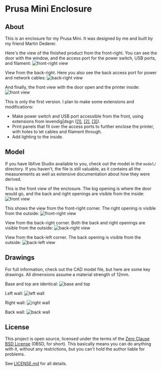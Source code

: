 # Prusa Mini Enclosure

## About

This is an enclosure for my Prusa Mini. It was designed by me and built by my friend Martin Dederer.

Here's the view of the finished product from the front-right. You can see the door with the window, and the access port for the power switch, USB ports, and filament:
![front-right view](photos/front-right.jpg)

View from the back-right. Here you also see the back access port for power and network cables:
![back-right view](photos/back-right.jpg)

And finally, the front view with the door open and the printer inside:
![front view](photos/front-open.jpg)

This is only the first version. I plan to make some extensions and modifications:

- Make power switch and USB port accessible from the front, using extensions from levendig|dsgn ([[1]](https://shop.levendigdsgn.com/products/usb-powerswitch-extension-cable-prusa-mini), [[2]](https://shop.levendigdsgn.com/products/usb-powerswitch-extension-printed-parts-front-prusa-mini), [[3]](https://shop.levendigdsgn.com/collections/prusa-mini-mods-upgrades/products/usb-powerswitch-backplate-front-prusa-mini)).
- Print panels that fit over the access ports to further enclose the printer, with holes to let cables and filament through.
- Add lighting to the inside.


## Model

If you have libfive Studio available to you, check out the model in the `model/` directory. If you haven't, the file is still valuable, as it contains all the measurements as well as extensive documentation about how they were derived.

This is the front view of the enclosure. The big opening is where the door would go, and the back and right openings are visible from the inside:
![front view](images/front.png)

This shows the view from the front-right corner. The right opening is visible from the outside:
![front-right view](images/front-right.png)

View from the back-right corner. Both the back and right openings are visible from the outside:
![back-right view](images/back-right.png)

View from the back-left corner. The back opening is visible from the outside:
![back-left view](images/back-left.png)


## Drawings

For full information, check out the CAD model file, but here are some key drawings. All dimensions assume a material strength of 12mm.

Base and top are identical:
![base and top](drawings/base-and-top.svg)

Left wall:
![left wall](drawings/left.svg)

Right wall:
![right wall](drawings/right.svg)

Back wall:
![back wall](drawings/back.svg)

## License

This project is open source, licensed under the terms of the [Zero Clause BSD License] (0BSD, for short). This basically means you can do anything with it, without any restrictions, but you can't hold the author liable for problems.

See [LICENSE.md] for all details.

[Zero Clause BSD License]: https://opensource.org/licenses/0BSD
[LICENSE.md]: https://github.com/hannobraun/prusa-mini-enclosure/blob/main/LICENSE.md
